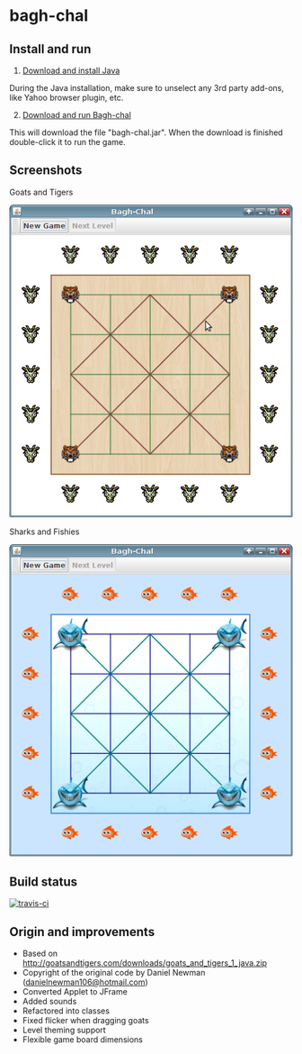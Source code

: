# bagh-chal

Install and run
---------------

1) [Download and install Java](https://java.com/en/download/)

During the Java installation, make sure to unselect any 3rd party add-ons, like Yahoo browser plugin, etc.

2) [Download and run Bagh-chal](https://bintray.com/artifact/download/odoepner/generic/bagh-chal.jar)

This will download the file "bagh-chal.jar". When the download is finished double-click it to run the game.

Screenshots
-----------
Goats and Tigers

![screenshot](screenshots/goats-tigers.png)

Sharks and Fishies

![screenshot](screenshots/sharks-fishies.png)

Build status
------------

[![travis-ci](https://travis-ci.org/odoepner/bagh-chal.svg?branch=master)](https://travis-ci.org/odoepner/bagh-chal)

Origin and improvements
-----------------------

- Based on http://goatsandtigers.com/downloads/goats_and_tigers_1_java.zip
- Copyright of the original code by Daniel Newman (danielnewman106@hotmail.com)
- Converted Applet to JFrame
- Added sounds 
- Refactored into classes
- Fixed flicker when dragging goats
- Level theming support
- Flexible game board dimensions
